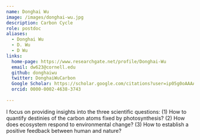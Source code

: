 ```yaml
---
name: Donghai Wu
image: /images/donghai-wu.jpg
description: Carbon Cycle
role: postdoc
aliases:
  - Donghai Wu
  - D. Wu
  - D Wu
links:
  home-page: https://www.researchgate.net/profile/Donghai-Wu
  email: dw623@cornell.edu
  github: donghaiwu
  twitter: DonghaiWuCarbon
  Google Scholar: https://scholar.google.com/citations?user=ip05g0oAAAAJ&hl=en
  orcid: 0000-0002-4638-3743
  
---
```


I focus on providing insights into the three scientific questions: (1) How to quantify destinies of the carbon atoms fixed by photosynthesis? (2) How does ecosystem respond to environmental change? (3) How to establish a positive feedback between human and nature?
